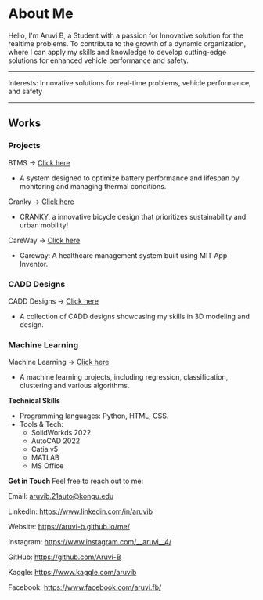 **About Me**
================

Hello, I'm Aruvi B, a Student with a passion for Innovative solution for the realtime problems.
To contribute to the growth of a dynamic organization, where I can apply my skills and knowledge to develop cutting-edge solutions for enhanced vehicle performance and safety.


-------------
Interests: Innovative solutions for real-time problems, vehicle performance, and safety

-------------
**Works**
-------------

### Projects


BTMS -> [Click here](https://github.com/Aruvi-B/Battery-Thermal-Management-System/)

* A system designed to optimize battery performance and lifespan by monitoring and managing thermal conditions.

Cranky -> [Click here](https://github.com/Aruvi-B/cranky)

* CRANKY, a innovative bicycle design that prioritizes sustainability and urban mobility!

CareWay -> [Click here](https://github.com/Aruvi-B/Careway)

* Careway: A healthcare management system built using MIT App Inventor.

### CADD Designs

CADD Designs -> [Click here](https://github.com/Aruvi-B/Catia-Design)

* A collection of CADD designs showcasing my skills in 3D modeling and design.

### Machine Learning

Machine Learning -> [Click here](https://github.com/Aruvi-B/Machine-Learning/)

* A machine learning projects, including regression, classification, clustering and various algorithms.

**Technical Skills**

* Programming languages: Python, HTML, CSS.
* Tools & Tech:
  * SolidWorkds 2022
  * AutoCAD 2022
  * Catia v5
  * MATLAB
  * MS Office

**Get in Touch**
Feel free to reach out to me:

Email: [aruvib.21auto@kongu.edu](mailto:aruvib.21auto@kongu.edu)

LinkedIn: https://www.linkedin.com/in/aruvib

Website: https://aruvi-b.github.io/me/

Instagram: https://www.instagram.com/__aruvi__4/

GitHub: https://github.com/Aruvi-B

Kaggle: https://www.kaggle.com/aruvib

Facebook: https://www.facebook.com/aruvi.fb/
